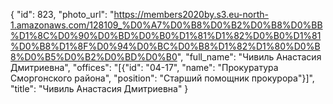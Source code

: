 {
    "id": 823,
    "photo_url": "https://members2020by.s3.eu-north-1.amazonaws.com/128109_%D0%A7%D0%B8%D0%B2%D0%B8%D0%BB%D1%8C%D0%90%D0%BD%D0%B0%D1%81%D1%82%D0%B0%D1%81%D0%B8%D1%8F%D0%94%D0%BC%D0%B8%D1%82%D1%80%D0%B8%D0%B5%D0%B2%D0%BD%D0%B0",
    "full_name": "Чивиль Анастасия Дмитриевна",
    "offices": "[{\"id\": \"04-17\", \"name\": \"Прокуратура Сморгонского района\", \"position\": \"Старший помощник прокурора\"}]",
    "title": "Чивиль Анастасия Дмитриевна"
}